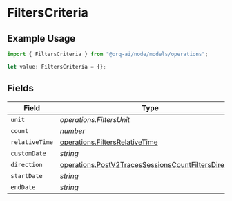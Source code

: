 # FiltersCriteria

## Example Usage

```typescript
import { FiltersCriteria } from "@orq-ai/node/models/operations";

let value: FiltersCriteria = {};
```

## Fields

| Field                                                                                                                        | Type                                                                                                                         | Required                                                                                                                     | Description                                                                                                                  |
| ---------------------------------------------------------------------------------------------------------------------------- | ---------------------------------------------------------------------------------------------------------------------------- | ---------------------------------------------------------------------------------------------------------------------------- | ---------------------------------------------------------------------------------------------------------------------------- |
| `unit`                                                                                                                       | *operations.FiltersUnit*                                                                                                     | :heavy_minus_sign:                                                                                                           | N/A                                                                                                                          |
| `count`                                                                                                                      | *number*                                                                                                                     | :heavy_minus_sign:                                                                                                           | N/A                                                                                                                          |
| `relativeTime`                                                                                                               | [operations.FiltersRelativeTime](../../models/operations/filtersrelativetime.md)                                             | :heavy_minus_sign:                                                                                                           | N/A                                                                                                                          |
| `customDate`                                                                                                                 | *string*                                                                                                                     | :heavy_minus_sign:                                                                                                           | N/A                                                                                                                          |
| `direction`                                                                                                                  | [operations.PostV2TracesSessionsCountFiltersDirection](../../models/operations/postv2tracessessionscountfiltersdirection.md) | :heavy_minus_sign:                                                                                                           | N/A                                                                                                                          |
| `startDate`                                                                                                                  | *string*                                                                                                                     | :heavy_minus_sign:                                                                                                           | N/A                                                                                                                          |
| `endDate`                                                                                                                    | *string*                                                                                                                     | :heavy_minus_sign:                                                                                                           | N/A                                                                                                                          |